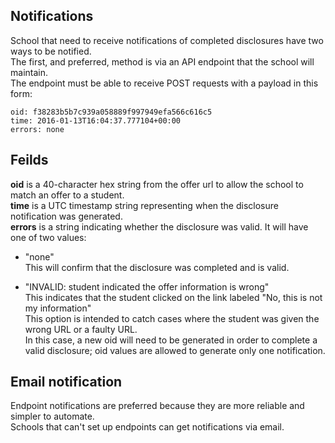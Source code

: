## Notifications

School that need to receive notifications of completed disclosures have two ways to be notified.  
The first, and preferred, method is via an API endpoint that the school will maintain.  
The endpoint must be able to receive POST requests with a payload in this form:

```
oid: f38283b5b7c939a058889f997949efa566c616c5  
time: 2016-01-13T16:04:37.777104+00:00  
errors: none
```

## Feilds
**oid** is a 40-character hex string from the offer url to allow the school to match an offer to a student.  
**time** is a UTC timestamp string representing when the disclosure notification was generated.  
**errors** is a string indicating whether the disclosure was valid. It will have one of two values:  

  - "none"  
  This will confirm that the disclosure was completed and is valid.

  - "INVALID: student indicated the offer information is wrong"  
  This indicates that the student clicked on the link labeled "No, this is not my information"  
  This option is intended to catch cases where the student was given the wrong URL or a faulty URL.  
  In this case, a new oid will need to be generated in order to complete a valid disclosure; oid values are allowed to generate only one notification.

## Email notification
Endpoint notifications are preferred because they are more reliable and simpler to automate.  
Schools that can't set up endpoints can get notifications via email.


